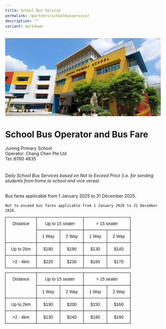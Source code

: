 ```yaml
---
title: School Bus Service
permalink: /partners/schoolbusservice/
description: ""
variant: markdown
---
```

![](/images/JPS_School_Front_Banner.jpg)

# School Bus Operator and Bus Fare <br>

Jurong Primary School<br>
Operator: Chang Chen Pte Ltd <br>
Tel: 6760 4835<br><br>
###### Daily School Bus Services based on Not to Exceed Price (i.e. for sending students from home to school and vice versa).

Bus fares applicable from 1 January 2025 to 31 December 2025.

<style type="text/css">
.tg  {border-collapse:collapse;border-spacing:0;}
.tg td{border-color:black;border-style:solid;border-width:1px;font-family:Arial, sans-serif;font-size:14px;
  overflow:hidden;padding:12px 18px;word-break:normal;}
.tg th{border-color:black;border-style:solid;border-width:1px;font-family:Arial, sans-serif;font-size:14px;
  font-weight:normal;overflow:hidden;padding:12px 18px;word-break:normal;}
.tg .tg-baqh{text-align:center;vertical-align:top}
</style>

	Not to exceed bus fares applicable from 1 January 2026 to 31 December 2026.

<table class="tg">
<thead>
  <tr>
    <th rowspan="2" class="tg-baqh">Distance</th>
    <th colspan="2" class="tg-baqh">Up to 15 seater</th>
    <th colspan="2" class="tg-baqh">&gt; 15 seater</th>
  </tr>
  <tr>
    <th class="tg-baqh">1 Way</th>
    <th class="tg-baqh">2 Way</th>
    <th class="tg-baqh">1 Way</th>
    <th class="tg-baqh">2 Way</th>
  </tr>
</thead>
<tbody>
  <tr>
    <td class="tg-baqh">Up to 2km</td>
    <td class="tg-baqh">$180</td>
    <td class="tg-baqh">$190</td>
    <td class="tg-baqh">$130</td>
    <td class="tg-baqh">$140</td>
  </tr>
  <tr>
    <td class="tg-baqh">&gt;2 - 4km</td>
    <td class="tg-baqh">$220</td>
    <td class="tg-baqh">$230</td>
    <td class="tg-baqh">$160</td>
    <td class="tg-baqh">$170</td>
  </tr>
</tbody><style type="text/css">
.tg  {border-collapse:collapse;border-spacing:0;}
.tg td{border-color:black;border-style:solid;border-width:1px;font-family:Arial, sans-serif;font-size:14px;
  overflow:hidden;padding:12px 18px;word-break:normal;}
.tg th{border-color:black;border-style:solid;border-width:1px;font-family:Arial, sans-serif;font-size:14px;
  font-weight:normal;overflow:hidden;padding:12px 18px;word-break:normal;}
.tg .tg-baqh{text-align:center;vertical-align:top}
</style>
</table><table class="tg">
<thead>
  <tr>
    <th rowspan="2" class="tg-baqh">Distance</th>
    <th colspan="2" class="tg-baqh">Up to 15 seater</th>
    <th colspan="2" class="tg-baqh">&gt; 15 seater</th>
  </tr>
  <tr>
    <th class="tg-baqh">1 Way</th>
    <th class="tg-baqh">2 Way</th>
    <th class="tg-baqh">1 Way</th>
    <th class="tg-baqh">2 Way</th>
  </tr>
</thead>
<tbody>
  <tr>
    <td class="tg-baqh">Up to 2km</td>
    <td class="tg-baqh">$190</td>
    <td class="tg-baqh">$200</td>
    <td class="tg-baqh">$150</td>
    <td class="tg-baqh">$160</td>
  </tr>
  <tr>
    <td class="tg-baqh">&gt;2 - 4km</td>
    <td class="tg-baqh">$230</td>
    <td class="tg-baqh">$240</td>
    <td class="tg-baqh">$180</td>
    <td class="tg-baqh">$190</td>
  </tr>
</tbody>
</table>